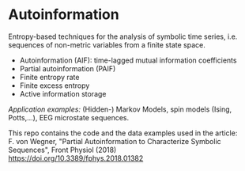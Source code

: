 # Autoinformation

Entropy-based techniques for the analysis of symbolic time series, i.e. sequences of non-metric variables from a finite state space.
- Autoinformation (AIF): time-lagged mutual information coefficients
- Partial autoinformation (PAIF)
- Finite entropy rate
- Finite excess entropy
- Active information storage

*Application examples:* (Hidden-) Markov Models, spin models (Ising, Potts,...), EEG microstate sequences.

This repo contains the code and the data examples used in the article:  
F. von Wegner, "Partial Autoinformation to Characterize Symbolic Sequences", Front Physiol (2018)  
https://doi.org/10.3389/fphys.2018.01382
